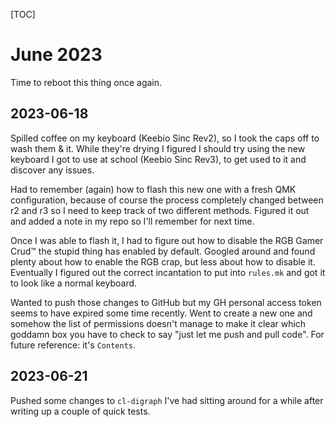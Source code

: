 [TOC]

# June 2023

Time to reboot this thing once again.

## 2023-06-18

Spilled coffee on my keyboard (Keebio Sinc Rev2), so I took the caps off to wash
them & it.  While they're drying I figured I should try using the new keyboard
I got to use at school (Keebio Sinc Rev3), to get used to it and discover any
issues.

Had to remember (again) how to flash this new one with a fresh QMK
configuration, because of course the process completely changed between r2 and
r3 so I need to keep track of two different methods.  Figured it out and added
a note in my repo so I'll remember for next time.

Once I was able to flash it, I had to figure out how to disable the RGB Gamer
Crud™ the stupid thing has enabled by default.  Googled around and found plenty
about how to enable the RGB crap, but less about how to disable it.  Eventually
I figured out the correct incantation to put into `rules.mk` and got it to look
like a normal keyboard.

Wanted to push those changes to GitHub but my GH personal access token seems to
have expired some time recently.  Went to create a new one and somehow the list
of permissions doesn't manage to make it clear which goddamn box you have to
check to say "just let me push and pull code".  For future reference: it's
`Contents`.

## 2023-06-21

Pushed some changes to `cl-digraph` I've had sitting around for a while after
writing up a couple of quick tests.

